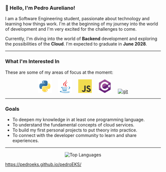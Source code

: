 ### 👋 Hello, I'm Pedro Aureliano!

I am a Software Engineering student, passionate about technology and learning how things work. I'm at the beginning of my journey into the world of development and I'm very excited for the challenges to come.

Currently, I'm diving into the world of **Backend** development and exploring the possibilities of the **Cloud**. I'm expected to graduate in **June 2028**.

---

### What I'm Interested In

These are some of my areas of focus at the moment:

<p align="center">
  <a href="https://www.python.org" target="_blank" rel="noreferrer"><img src="https://raw.githubusercontent.com/devicons/devicon/master/icons/python/python-original.svg" alt="python" width="45" height="45"/></a>
  &nbsp; &nbsp;
  <a href="https://www.java.com" target="_blank" rel="noreferrer"><img src="https://raw.githubusercontent.com/devicons/devicon/master/icons/java/java-original.svg" alt="java" width="45" height="45"/></a>
  &nbsp; &nbsp;
  <a href="https://developer.mozilla.org/en-US/docs/Web/JavaScript" target="_blank" rel="noreferrer"><img src="https://raw.githubusercontent.com/devicons/devicon/master/icons/javascript/javascript-original.svg" alt="javascript" width="45" height="45"/></a>
  &nbsp; &nbsp;
  <a href="https://learn.microsoft.com/en-us/dotnet/csharp/" target="_blank" rel="noreferrer"><img src="https://raw.githubusercontent.com/devicons/devicon/master/icons/csharp/csharp-original.svg" alt="csharp" width="45" height="45"/></a>
  &nbsp; &nbsp;
  <a href="https://git-scm.com/" target="_blank" rel="noreferrer"><img src="https://www.vectorlogo.zone/logos/git-scm/git-scm-icon.svg" alt="git" width="45" height="45"/></a>
</p>

---

### Goals

- To deepen my knowledge in at least one programming language.
- To understand the fundamental concepts of cloud services.
- To build my first personal projects to put theory into practice.
- To connect with the developer community to learn and share experiences.

---

<div align="center">
  <img src="https://github-readme-stats.vercel.app/api/top-langs/?username=pedroEKS&layout=compact&langs_count=7&theme=dracula" alt="Top Languages" height="170"/>
</div>

https://pedroeks.github.io/pedroEKS/
